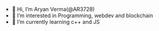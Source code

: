 - 👋 Hi, I’m Aryan Verma(@AR3728)
- 👀 I’m interested in Programming, webdev and blockchain
- 🌱 I’m currently learning c++ and JS 

<!---
AR3728/AR3728 is a ✨ special ✨ repository because its `README.md` (this file) appears on your GitHub profile.
You can click the Preview link to take a look at your changes.
--->
